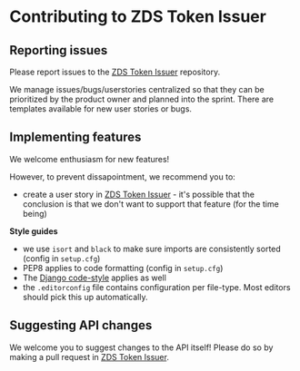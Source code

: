 # Contributing to ZDS Token Issuer

## Reporting issues

Please report issues to the [ZDS Token Issuer][token-issuer-issues] repository.

We manage issues/bugs/userstories centralized so that they can be prioritized
by the product owner and planned into the sprint. There are templates available
for new user stories or bugs.

## Implementing features

We welcome enthusiasm for new features!

However, to prevent dissapointment, we recommend you to:

* create a user story in [ZDS Token Issuer][token-issuer-issues] - it's possible that
  the conclusion is that we don't want to support that feature (for the time
  being)

**Style guides**

* we use `isort` and `black` to make sure imports are consistently sorted (config in `setup.cfg`)
* PEP8 applies to code formatting (config in `setup.cfg`)
* The [Django code-style][django-coding-style] applies as well
* the `.editorconfig` file contains configuration per file-type. Most editors
  should pick this up automatically.

## Suggesting API changes

We welcome you to suggest changes to the API itself! Please do so by making a
pull request in [ZDS Token Issuer][token-issuer].

[token-issuer]: https://github.com/vng-Realisatie/gemma-zaken
[token-issuer-issues]: https://github.com/vng-Realisatie/gemma-zaken/issues
[django-coding-style]: https://docs.djangoproject.com/en/stable/internals/contributing/writing-code/coding-style/
